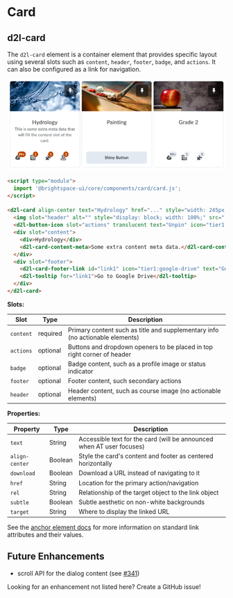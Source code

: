 # Card

## d2l-card

The `d2l-card` element is a container element that provides specific layout using several slots such as `content`, `header`, `footer`, `badge`, and `actions`. It can also be configured as a link for navigation.

![Card](./screenshots/card.png?raw=true)

```html
<script type="module">
  import '@brightspace-ui/core/components/card/card.js';
</script>

<d2l-card align-center text="Hydrology" href="..." style="width: 245px; height: 300px;">
  <img slot="header" alt="" style="display: block; width: 100%;" src="...">
  <d2l-button-icon slot="actions" translucent text="Unpin" icon="tier1:pin-filled"></d2l-button-icon>
  <div slot="content">
    <div>Hydrology</div>
    <d2l-card-content-meta>Some extra content meta data.</d2l-card-content-meta>
  </div>
  <div slot="footer">
    <d2l-card-footer-link id="link1" icon="tier1:google-drive" text="Google Drive" secondary-text="99+" href="..."></d2l-card-footer-link>
    <d2l-tooltip for="link1">Go to Google Drive</d2l-tooltip>
  </div>
</d2l-card>
```

**Slots:**

| Slot | Type | Description |
|--|--|--|
| `content` | required | Primary content such as title and supplementary info (no actionable elements) |
| `actions` | optional | Buttons and dropdown openers to be placed in top right corner of header |
| `badge` | optional | Badge content, such as a profile image or status indicator |
| `footer` | optional | Footer content, such secondary actions |
| `header` | optional | Header content, such as course image (no actionable elements) |

**Properties:**

| Property | Type | Description |
|--|--|--|
| `text` | String | Accessible text for the card (will be announced when AT user focuses) |
| `align-center` | Boolean | Style the card's content and footer as centered horizontally |
| `download` | Boolean | Download a URL instead of navigating to it |
| `href` | String | Location for the primary action/navigation |
| `rel` | String | Relationship of the target object to the link object |
| `subtle` | Boolean | Subtle aesthetic on non-white backgrounds |
| `target` | String | Where to display the linked URL |

See the [anchor element docs](https://developer.mozilla.org/en-US/docs/Web/HTML/Element/a) for more information on standard link attributes and their values.



## Future Enhancements

* scroll API for the dialog content (see [#341](https://github.com/BrightspaceUI/core/issues/341))

Looking for an enhancement not listed here? Create a GitHub issue!
